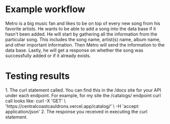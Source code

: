 # Example workflow

Metro is a big music fan and likes to be on top of every new song from his favorite artists. He wants to be able to add a song into the data base if it hasn't been added. He will start by gathering all the information from the particular song. This includes the song name, artist(s) name, album name, and other important information. Then Metro will send the information to the data base. Lastly, he will get a response on whether the song was successfully added or if it already exists.

# Testing results

<Repeated for each step of the workflow>
1. The curl statement called. You can find this in the /docs site for your 
API under each endpoint. For example, for my site the /catalogs/ endpoint 
curl call looks like:
curl -X 'GET' \
  'https://centralcoastcauldrons.vercel.app/catalog/' \
  -H 'accept: application/json'
2. The response you received in executing the curl statement.
